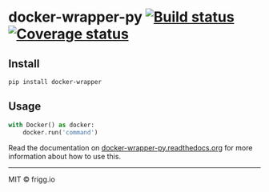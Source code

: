# docker-wrapper-py [![Build status](https://ci.frigg.io/badges/frigg/docker-wrapper-py/)](https://ci.frigg.io/frigg/docker-wrapper-py/last/) [![Coverage status](https://ci.frigg.io/badges/coverage/frigg/docker-wrapper-py/)](https://ci.frigg.io/frigg/docker-wrapper-py/last/)

## Install

    pip install docker-wrapper

## Usage

```python
with Docker() as docker:
    docker.run('command')
```

Read the documentation on [docker-wrapper-py.readthedocs.org](http://docker-wrapper-py.readthedocs.org)
for more information about how to use this.

--------------

MIT © frigg.io

